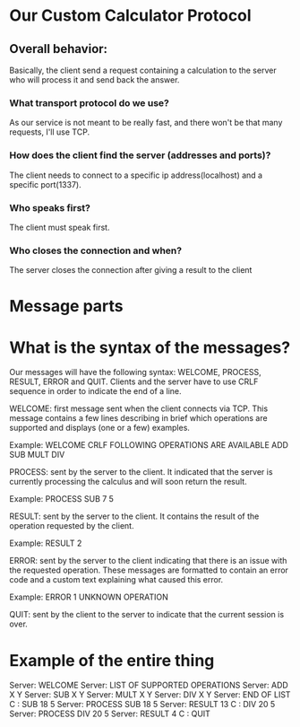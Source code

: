# Our Custom Calculator Protocol

## Overall behavior:
Basically, the client send a request containing a calculation to the server who will process it and send back the answer.  
### What transport protocol do we use?
As our service is not meant to be really fast, and there won't be that many requests, I'll use TCP.
### How does the client find the server (addresses and ports)?
The client needs to connect to a specific ip address(localhost) and a specific port(1337).
### Who speaks first?
The client must speak first.
### Who closes the connection and when?
The server closes the connection after giving a result to the client

# Message parts

# What is the syntax of the messages?
Our messages will have the following syntax: WELCOME, PROCESS, RESULT, ERROR and QUIT. Clients and the server
have to use CRLF sequence in order to indicate the end of a line.

WELCOME: first message sent when the client connects via TCP. This message contains a few lines describing
in brief which operations are supported and displays (one or a few) examples.

Example: WELCOME CRLF
           FOLLOWING OPERATIONS ARE AVAILABLE
            ADD
            SUB
            MULT
            DIV

PROCESS: sent by the server to the client. It indicated that the server is currently processing the calculus
and will soon return the result.

Example: PROCESS SUB 7 5

RESULT: sent by the server to the client. It contains the result of the operation requested by the client.

Example: RESULT 2

ERROR: sent by the server to the client indicating that there is an issue with the requested operation.
These messages are formatted to contain an error code and a custom text explaining what caused this error.

Example: ERROR 1 UNKNOWN OPERATION

QUIT: sent by the client to the server to indicate that the current session is over.

# Example of the entire thing

Server: WELCOME
Server: LIST OF SUPPORTED OPERATIONS 
Server: ADD X Y 
Server: SUB X Y
Server: MULT X Y
Server: DIV X Y 
Server: END OF LIST
C     : SUB 18 5
Server: PROCESS SUB 18 5
Server: RESULT 13
C     : DIV 20 5
Server: PROCESS DIV 20 5
Server: RESULT 4
C     : QUIT